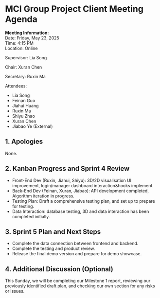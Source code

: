 # MCI Group Project Client Meeting Agenda

**Meeting Information:**  
Date: Friday, May 23, 2025  
Time: 4:15 PM  
Location: Online  

Supervisor: Lia Song

Chair: Xuran Chen

Secretary: Ruxin Ma

Attendees:

- Lia Song
- Feinan Guo
- Jiahui Huang
- Ruxin Ma
- Shiyu Zhao
- Xuran Chen
- Jiabao Ye (External)

## 1. Apologies
None.

## 2. Kanban Progress and Sprint 4 Review
- Front-End Dev (Ruxin, Jiahui, Shiyu): 3D/2D visualisation UI improvement, login/manager dashboard interaction&hooks implement.
- Back-End Dev (Feinan, Xuran, Jiabao): API development completed, Algorithm iteration in progress.
- Testing Plan: Draft a comprehensive testing plan, and set up to prepare for testing.
- Data Interaction: database testing, 3D and data interaction has been completed initially.


## 3. Sprint 5 Plan and Next Steps
- Complete the data connection between frontend and backend.
- Complete the testing and product review.
- Release the final demo version and prepare for demo showcase.

  
## 4. Additional Discussion (Optional)
This Sunday, we will be completing our Milestone 1 report, reviewing our previously identified draft plan, and checking our own section for any risks or issues.
